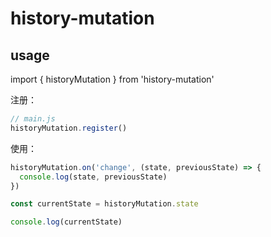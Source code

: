# history-mutation

## usage

import { historyMutation } from 'history-mutation'

注册：

```typescript
// main.js
historyMutation.register()
```

使用：

```typescript
historyMutation.on('change', (state, previousState) => {
  console.log(state, previousState)
})

const currentState = historyMutation.state

console.log(currentState)
```
